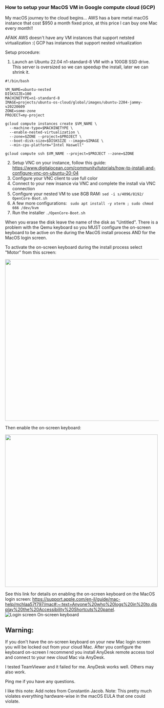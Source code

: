 

### How to setup your MacOS VM in Google compute cloud (GCP)

My macOS journey to the cloud begins...
AWS has a bare metal macOS instance that cost $950 a month fixed price, at this price I can buy one Mac every month!!

AFAIK AWS doesn't have any VM instances that support netsted virtualization :(
GCP has instances that support nested virtualization

Setup procedure:
1. Launch an Ubuntu 22.04 n1-standard-8 VM with a 100GB SSD drive.
   This server is oversized so we can speedup the install, later we can shrink it.
``` 
#!/bin/bash

VM_NAME=ubuntu-nested
DISKSIZE=100
MACHINETYPE=n1-standard-8
IMAGE=projects/ubuntu-os-cloud/global/images/ubuntu-2204-jammy-v20220609
ZONE=some-zone
PROJECT=my-project

gcloud compute instances create $VM_NAME \
  --machine-type=$MACHINETYPE \
  --enable-nested-virtualization \
  --zone=$ZONE --project=$PROJECT \
  --boot-disk-size=$DISKSIZE --image=$IMAGE \
  --min-cpu-platform="Intel Haswell"

gcloud compute ssh $VM_NAME --project=$PROJECT --zone=$ZONE
```

2. Setup VNC on your instance, follow this guide:
   https://www.digitalocean.com/community/tutorials/how-to-install-and-configure-vnc-on-ubuntu-20-04
3. Configure your VNC client to use full color
4. Connect to your new insance via VNC and complete the install via VNC connection
5. Configure your nested VM to use 8GB RAM:
```sed -i s/4096/8192/ OpenCore-Boot.sh```
6. A few more configurations:
``` sudo apt install -y xterm ; sudo chmod 666 /dev/kvm```
7. Run the installer 
```./OpenCore-Boot.sh```

When you erase the disk leave the name of the disk as "Untitled".
There is a problem with the Qemu keyboard so you MUST configure the on-screen keyboard to be active on the during the MacOS install process AND for the MacOS login screen.

To activate the on-screen keyboard during the install process select "Motor" from this screen:

<a href="url"><img src="https://github.com/AAber/OSX-KVM/blob/gcp/screenshots/Motor.png" align="center" height="530" ></a>

Then enable the on-screen keyboard:

<a href="url"><img src="https://github.com/AAber/OSX-KVM/blob/gcp/screenshots/AccessibilityKeyboard.png" align="center" height="500" ></a>

See this link for details on enabling the on-screen keyboard on the MacOS login screen:
https://support.apple.com/en-il/guide/mac-help/mchlaa57f797/mac#:~:text=Anyone%20who%20logs%20in%20to,display%20the%20Accessibility%20Shortcuts%20panel.
![Login screen On-screen keyboard](https://github.com/AAber/OSX-KVM/blob/gcp/screenshots/LoginKeyboard.png)

## Warning:
If you don't have the on-screen keyboard on your new Mac login screen you will be locked out from your cloud Mac.
After you configure the keyboard on-screen I recommend you install AnyDesk remote access tool and connect to your new cloud Mac via AnyDesk.

I tested TeamViewer and it failed for me.
AnyDesk works well.
Others may also work.

Ping me if you have any questions.

I like this note:
Add notes from Constantin Jacob.
Note: This pretty much violates everything hardware-wise in the macOS EULA that
one could violate.

